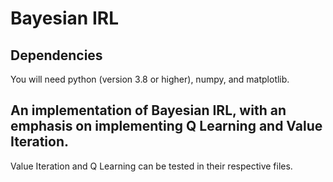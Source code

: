 # Bayesian IRL

## Dependencies
You will need python (version 3.8 or higher), numpy, and matplotlib. 
## An implementation of Bayesian IRL, with an emphasis on implementing Q Learning and Value Iteration. 
Value Iteration and Q Learning can be tested in their respective files.



